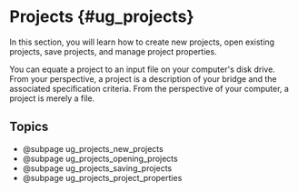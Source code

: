 Projects {#ug_projects}
==============================================
In this section, you will learn how to create new projects, open existing projects, save projects, and manage project properties.

You can equate a project to an input file on your computer's disk drive. From your perspective, a project is a description of your bridge and the associated specification criteria. From the perspective of your computer, a project is merely a file.

Topics
--------
* @subpage ug_projects_new_projects
* @subpage ug_projects_opening_projects
* @subpage ug_projects_saving_projects
* @subpage ug_projects_project_properties

